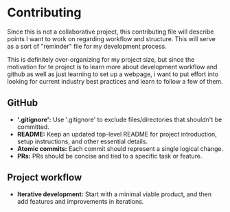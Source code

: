 # Contributing
Since this is not a collaborative project, this contributing file will describe points I want to work on regarding workflow and structure. This will serve as a sort of "reminder" file for my development process. 

This is definitely over-organizing for my project size, but since the motivation for te project is to learn more about development workflow and github as well as just learning to set up a webpage, i want to put effort into looking for current industry best practices and learn to follow a few of them. 

## GitHub
- **'.gitignore':** Use '.gitignore' to exclude files/directories that shouldn't be committed.
- **README:** Keep an updated top-level README for project introduction, setup instructions, and other essential details.
- **Atomic commits:** Each commit should represent a single logical change.
- **PRs:** PRs should be concise and tied to a specific task or feature.

## Project workflow
- **Iterative development:** Start with a minimal viable product, and then add features and improvements in iterations. 

